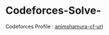 # Codeforces-Solve-

Codeforces Profile : <a href="https://codeforces.com/profile/Anim_01"> animshamura-cf-url</a> 
